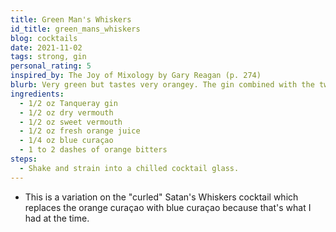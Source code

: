 ```yaml
---
title: Green Man's Whiskers
id_title: green_mans_whiskers
blog: cocktails
date: 2021-11-02
tags: strong, gin
personal_rating: 5
inspired_by: The Joy of Mixology by Gary Reagan (p. 274)
blurb: Very green but tastes very orangey. The gin combined with the two types of vermouth and the orange juice and liqueur gives this cocktail a unique flavor that's hard to describe.
ingredients:
  - 1/2 oz Tanqueray gin
  - 1/2 oz dry vermouth
  - 1/2 oz sweet vermouth
  - 1/2 oz fresh orange juice
  - 1/4 oz blue curaçao
  - 1 to 2 dashes of orange bitters
steps:
  - Shake and strain into a chilled cocktail glass.
---
```

- This is a variation on the "curled" Satan's Whiskers cocktail which replaces the orange curaçao with blue curaçao because that's what I had at the time.
